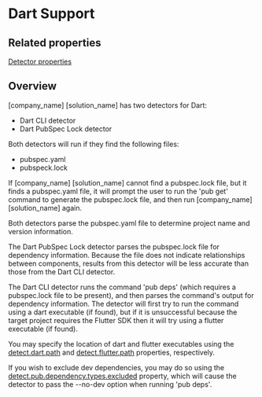 # Dart Support

## Related properties

[Detector properties](../properties/detectors/dart.md)

## Overview

[company_name] [solution_name] has two detectors for Dart:

* Dart CLI detector
* Dart PubSpec Lock detector

Both detectors will run if they find the following files:

* pubspec.yaml
* pubspeck.lock

If [company_name] [solution_name] cannot find a pubspec.lock file, but it finds a pubspec.yaml file, it will prompt the user to run the 'pub get' command to generate the pubspec.lock file, and then run [company_name] [solution_name] again.

Both detectors parse the pubspec.yaml file to determine project name and version information.

The Dart PubSpec Lock detector parses the pubspec.lock file for dependency information.  Because the file does not indicate relationships between components, results from this detector will be less accurate than those from the Dart CLI detector.

The Dart CLI detector runs the command 'pub deps' (which requires a pubspec.lock file to be present), and then parses the command's output for dependency information.  The detector will first try to run the command using a dart executable (if found), but if it is unsuccessful because the target project requires the Flutter SDK then it will try using a flutter executable (if found).

You may specify the location of dart and flutter executables using the [detect.dart.path](../properties/detectors/dart.md#dart-executable) and [detect.flutter.path](../properties/detectors/dart.md#flutter-executable) properties, respectively.

If you wish to exclude dev dependencies, you may do so using the [detect.pub.dependency.types.excluded](../properties/detectors/dart.md#dart-pub-dependency-types-excluded) property, which will cause the detector to pass the --no-dev option when running 'pub deps'.
